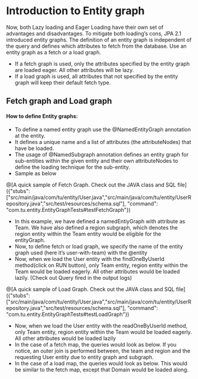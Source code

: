 # Introduction to Entity graph

Now, both Lazy loading and Eager Loading have their own set of advantages and disadvantages. To mitigate both loading’s cons, JPA 2.1 introduced entity graphs.
The definition of an entity graph is independent of the query and defines which attributes to fetch from the database. 
Use an entity graph as a fetch or a load graph. 
*	If a fetch graph is used, only the attributes specified by the entity graph are loaded eager. All other attributes will be lazy. 
*	If a load graph is used, all attributes that not specified by the entity graph will keep their default fetch type.


##	Fetch graph and Load graph

#### How to define Entity graphs:

*	To define a named entity graph use the @NamedEntityGraph annotation at the entity. 
*	It defines a unique name and a list of attributes (the attributeNodes) that have be loaded. 
*	The usage of @NamedSubgraph annotation defines an entity graph for sub-entities within the given entity and their own attributeNodes to define the loading technique for the sub-entity.
*	Sample as below

@[A quick sample of Fetch Graph. Check out the JAVA class and SQL file]({"stubs": ["src/main/java/com/tu/entity/User.java","src/main/java/com/tu/entity/UserRepository.java","src/test/resources/schema.sql"], "command": "com.tu.entity.EntityGraphTests#testFetchGraph"})

*	In this example, we have defined a namedEntiyGraph with attribute as Team. We have also defined a region subgraph, which denotes the region entity within the Team entity would be eligible for the entityGraph.
*	Now, to define fetch or load graph, we specify the name of the entity graph used (here it’s user-with-team) with the @entity
*	Now, when we load the User entity with the findOneByUserId method(click on RUN button), only Team entity, region entity within the Team would be loaded eagerly. All other attributes would be loaded lazily. (Check out Query fired in the output logs)

@[A quick sample of Load Graph. Check out the JAVA class and SQL file]({"stubs": ["src/main/java/com/tu/entity/User.java","src/main/java/com/tu/entity/UserRepository.java","src/test/resources/schema.sql"], "command": "com.tu.entity.EntityGraphTests#testLoadGraph"})

*	Now, when we load the User entity with the readOneByUserId method, only Team entity, region entity within the Team would be loaded eagerly. All other attributes would be loaded lazily
*	In the case of a fetch map, the queries would look as below. If you notice, an outer join is performed between, the team and region and the requesting User entity due to entity graph and subgraph.
*	In the case of a load map, the queries would look as below. This would be similar to the fetch map, except that Domain would be loaded along. 

